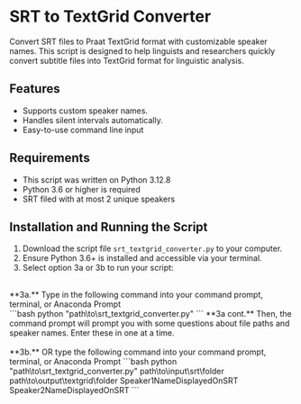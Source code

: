 # SRT to TextGrid Converter

Convert SRT files to Praat TextGrid format with customizable speaker names. This script is designed to help linguists and researchers quickly convert subtitle files into TextGrid format for linguistic analysis.

## Features
- Supports custom speaker names.
- Handles silent intervals automatically.
- Easy-to-use command line input

## Requirements
- This script was written on Python 3.12.8
- Python 3.6 or higher is required
- SRT filed with at most 2 unique speakers

## Installation and Running the Script
1. Download the script file `srt_textgrid_converter.py` to your computer.
2. Ensure Python 3.6+ is installed and accessible via your terminal.
3. Select option 3a or 3b to run your script:
<br>
**3a.** Type in the following command into your command prompt, terminal, or Anaconda Prompt
<br>
```bash
python "path\to\srt_textgrid_converter.py"
```
**3a cont.** Then, the command prompt will prompt you with some questions about file paths and speaker names. Enter these in one at a time.
<br><br>
**3b.** OR type the following command into your command prompt, terminal, or Anaconda Prompt
```bash
python "path\to\srt_textgrid_converter.py" path\to\input\srt\folder path\to\output\textgrid\folder Speaker1NameDisplayedOnSRT Speaker2NameDisplayedOnSRT
```

